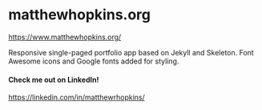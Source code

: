 # matthewhopkins.org

https://www.matthewhopkins.org/

Responsive single-paged portfolio app based on Jekyll and Skeleton. Font Awesome icons and Google fonts added for styling.

#### Check me out on LinkedIn!

https://linkedin.com/in/matthewrhopkins/
